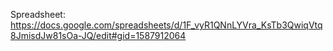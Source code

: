 Spreadsheet: https://docs.google.com/spreadsheets/d/1F_vyR1QNnLYVra_KsTb3QwiqVtq8JmisdJw81sOa-JQ/edit#gid=1587912064
